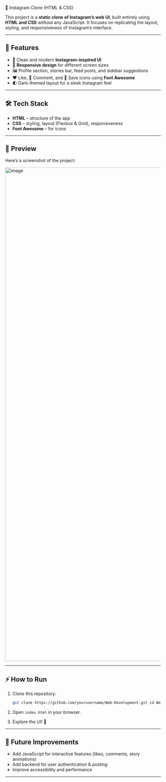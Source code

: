 📸 Instagram Clone (HTML & CSS)

This project is a **static clone of Instagram’s web UI**, built entirely using **HTML and CSS** without any JavaScript. It focuses on replicating the layout, styling, and responsiveness of Instagram’s interface.

---

## 🚀 Features

* 🎨 Clean and modern **Instagram-inspired UI**
* 📱 **Responsive design** for different screen sizes
* 🖼️ Profile section, stories bar, feed posts, and sidebar suggestions
* ❤️ Like, 💬 Comment, and 🔖 Save icons using **Font Awesome**
* 🌓 Dark-themed layout for a sleek Instagram feel

---

## 🛠️ Tech Stack

* **HTML** – structure of the app
* **CSS** – styling, layout (Flexbox & Grid), responsiveness
* **Font Awesome** – for icons

---

## 📸 Preview

Here’s a screenshot of the project:

<img width="2559" height="1599" alt="image" src="https://github.com/user-attachments/assets/7fb2122b-d083-4ffa-b76f-2e416696688d" />


---

## ⚡ How to Run

1. Clone this repository:

   ```bash
   git clone https://github.com/yourusername/Web-Development.git cd Web-Development/Instagram-clone

   ```
2. Open `index.html` in your browser.
3. Explore the UI! 🎉

---

## 🌟 Future Improvements

* Add JavaScript for interactive features (likes, comments, story animations)
* Add backend for user authentication & posting
* Improve accessibility and performance

---
